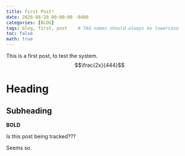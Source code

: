 ```yaml
---
title: First Post!
date: 2020-08-20 09:00:00 -0400
categories: [BLOG]
tags: blog, first, post    # TAG names should always be lowercase
toc: false
math: true
---
```


This is a first post, to test the system. $$\frac{2x}{444}$$

# Heading

## Subheading

**BOLD**


Is this post being tracked??? 

Seems so.